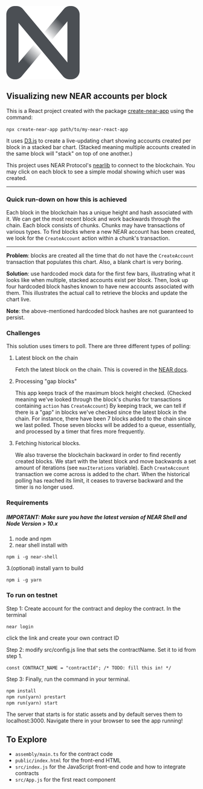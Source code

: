 ![NEAR Protocol logo](./src/assets/near.svg)

## Visualizing new NEAR accounts per block 

This is a React project created with the package [create-near-app](https://www.npmjs.com/package/create-near-app) using the command:

`npx create-near-app path/to/my-near-react-app`

It uses [D3.js](https://d3js.org/) to create a live-updating chart showing accounts created per block in a stacked bar chart. (Stacked meaning multiple accounts created in the same block will "stack" on top of one another.)

This project uses NEAR Protocol's [nearlib](https://docs.nearprotocol.com/docs/roles/developer/examples/nearlib/introduction) to connect to the blockchain. You may click on each block to see a simple modal showing which user was created.

---

### Quick run-down on how this is achieved 

Each block in the blockchain has a unique height and hash associated with it. We can get the most recent block and work backwards through the chain. Each block consists of chunks. Chunks may have transactions of various types. To find blocks where a new NEAR account has been created, we look for the `CreateAccount` action within a chunk's transaction.

---

**Problem**: blocks are created all the time that do not have the `CreateAccount` transaction that populates this chart. Also, a blank chart is very boring.

**Solution**: use hardcoded mock data for the first few bars, illustrating what it looks like when multiple, stacked accounts exist per block. Then, look up four hardcoded block hashes known to have new accounts associated with them. This illustrates the actual call to retrieve the blocks and update the chart live. 

**Note**: the above-mentioned hardcoded block hashes are not guaranteed to persist.

### Challenges

This solution uses timers to poll. There are three different types of polling: 

1. Latest block on the chain

   Fetch the latest block on the chain. This is covered in the [NEAR docs](https://docs.nearprotocol.com/docs/roles/developer/examples/nearlib/examples#nearconnectionproviderblock).

2. Processing "gap blocks"

   This app keeps track of the maximum block height checked. (Checked meaning we've looked through the block's chunks for transactions containing `action` has `CreateAccount`) By keeping track, we can tell if there is a "gap" in blocks we've checked since the latest block in the chain. For instance, there have been 7 blocks added to the chain since we last polled. Those seven blocks will be added to a queue, essentially, and processed by a timer that fires more frequently.

3. Fetching historical blocks.

   We also traverse the blockchain backward in order to find recently created blocks. We start with the latest block and move backwards a set amount of iterations (see `maxIterations` variable). Each `CreateAccount` transaction we come across is added to the chart. When the historical polling has reached its limit, it ceases to traverse backward and the timer is no longer used.

### Requirements
##### IMPORTANT: Make sure you have the latest version of NEAR Shell and Node Version > 10.x 
1. node and npm
2. near shell
install with 
```
npm i -g near-shell
```
3.(optional) install yarn to build
```
npm i -g yarn
```

### To run on testnet
Step 1: Create account for the contract and deploy the contract.
In the terminal
```
near login
```
click the link and create your own contract ID

Step 2:
modify src/config.js line that sets the contractName. Set it to id from step 1.
```
const CONTRACT_NAME = "contractId"; /* TODO: fill this in! */
```

Step 3:
Finally, run the command in your terminal.
```
npm install
npm run(yarn) prestart
npm run(yarn) start
```
The server that starts is for static assets and by default serves them to localhost:3000. Navigate there in your browser to see the app running!

## To Explore

- `assembly/main.ts` for the contract code
- `public/index.html` for the front-end HTML
- `src/index.js` for the JavaScript front-end code and how to integrate contracts
- `src/App.js` for the first react component
